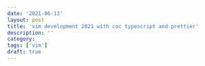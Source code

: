 ```yaml
---
date: '2021-06-13'
layout: post
title: 'vim development 2021 with coc typescript and prettier'
description: ''
category:
tags: ['vim']
draft: true
---
```


